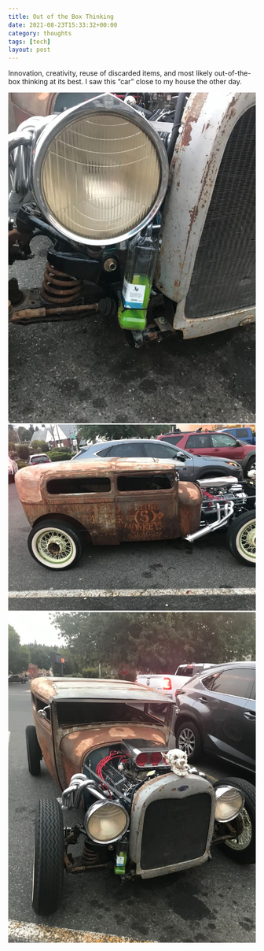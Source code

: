 ```yaml
---
title: Out of the Box Thinking
date: 2021-08-23T15:33:32+00:00
category: thoughts
tags: [tech]
layout: post
---
```

Innovation, creativity, reuse of discarded items, and most likely out-of-the-box thinking at its best. I saw this “car” close to my house the other day.

![1631110079082](/assets/images/1631110079082.jpeg)
![1631110079144](/assets/images/1631110079144.jpeg)
![1631110079209](/assets/images/1631110079209.jpeg)
